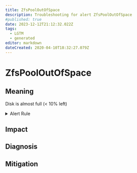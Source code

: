 ```yaml
---
title: ZfsPoolOutOfSpace
description: Troubleshooting for alert ZfsPoolOutOfSpace
#published: true
date: 2023-12-12T21:12:32.022Z
tags: 
  - LGTM
  - generated
editor: markdown
dateCreated: 2020-04-10T18:32:27.079Z
---
```


# ZfsPoolOutOfSpace

## Meaning
[//]: # "Short paragraph that explains what the alert means"
Disk is almost full (< 10% left)

<details>
  <summary>Alert Rule</summary>

{{% rule "zfs/zfs_exporter.yml" "ZfsPoolOutOfSpace" %}}

<!-- Rule when generated

```yaml
alert: ZfsPoolOutOfSpace
expr: zfs_pool_free_bytes * 100 / zfs_pool_size_bytes < 10 and ON (instance, device, mountpoint) zfs_pool_readonly == 0
for: 0m
labels:
    severity: warning
annotations:
    summary: ZFS pool out of space (instance {{ $labels.instance }})
    description: |-
        Disk is almost full (< 10% left)
          VALUE = {{ $value }}
          LABELS = {{ $labels }}
    runbook: https://github.com/srerun/prometheus-alerts/blob/main/content/runbooks/zfs_exporter/ZfsPoolOutOfSpace.md

```

-->

</details>


## Impact
[//]: # "What could / will happen if the alert is not addressed"



## Diagnosis
[//]: # "Steps to take to identify the cause of the problem"



## Mitigation
[//]: # "The steps necessary to resolve the alert"
